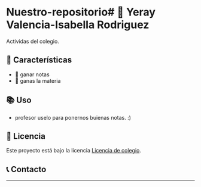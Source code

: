 # Nuestro-repositorio# 📌 Yeray Valencia-Isabella Rodriguez

Actividas del colegio.

## 🚀 Características

- 🔹 ganar notas
- 🔹 ganas la materia

## 📚 Uso
- profesor uselo para ponernos buienas notas. :)

## 📝 Licencia

Este proyecto está bajo la licencia [Licencia de colegio](LICENSE).
## 📞 Contacto
*********
